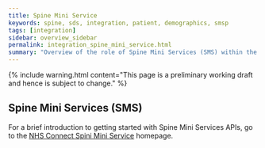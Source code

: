 ```yaml
---
title: Spine Mini Service
keywords: spine, sds, integration, patient, demographics, smsp
tags: [integration]
sidebar: overview_sidebar
permalink: integration_spine_mini_service.html
summary: "Overview of the role of Spine Mini Services (SMS) within the FGM Service."
---
```


{% include warning.html content="This page is a preliminary working draft and hence is subject to change." %}

## Spine Mini Services (SMS) ##

For a brief introduction to getting started with Spine Mini Services APIs, go to the [NHS Connect Spini Mini Service](https://nhsconnect.github.io/spine-smsp/index.html) homepage.



 


